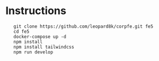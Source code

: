 # Instructions

```
   git clone https://github.com/leopard8k/corpfe.git fe5
   cd fe5
   docker-compose up -d
   npm install 
   npm install tailwindcss
   npm run develop
```   
